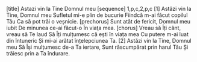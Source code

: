 [title] Astazi vin la Tine Domnul meu
[sequence] 1,p,c,2,p,c
[1]
Astăzi vin la Tine, Domnul meu
Sufletul mi-e plin de bucurie
Fiindcă m-ai făcut copilul Tău
Ca să pot trăi o veșnicie.
[prechorus]
Sunt atât de fericit,
Domnul meu iubit
De minunea ce-ai făcut-o
În viaţa mea.
[chorus]
Vreau să Îți cânt, vreau să Te laud
Să Îți mulțumesc că ești în viața mea
Cu putere m-ai luat din întuneric
Și mi-ai arătat înțelepciunea Ta.
[2]
Astăzi vin la Tine, Domnul meu
Să Își mulțumesc de-a Ta iertare,
Sunt răscumpărat prin harul Tău
Și trăiesc prin a Ta îndurare.

